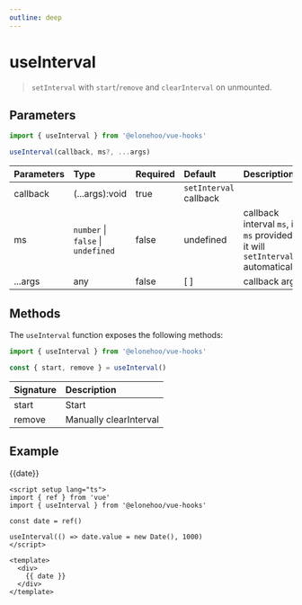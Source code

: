 ```yaml
---
outline: deep
---
```


<script setup lang="ts">
import {ref} from 'vue'
import { useInterval } from '@elonehoo/vue-hooks'

const date = ref()

useInterval(()=>date.value = new Date(),1000)
</script>

# useInterval

> `setInterval` with `start`/`remove` and `clearInterval` on unmounted.

## Parameters

```typescript
import { useInterval } from '@elonehoo/vue-hooks'

useInterval(callback, ms?, ...args)
```

| Parameters | Type | Required | Default | Description |
| :---------- | :---- | :-------- | :------- | :----------- |
| callback | (...args):void | true | `setInterval` callback |
| ms | `number` \| `false` \| `undefined` |	false |	undefined	| callback interval `ms`, if `ms` provided it will `setInterval` automatically |
| ...args |	any |	false |	[ ] | callback args |

## Methods

The `useInterval` function exposes the following methods:

```typescript
import { useInterval } from '@elonehoo/vue-hooks'

const { start, remove } = useInterval()
```

| Signature | Description |
| :-------- | :----------- |
| start | Start |
| remove | Manually clearInterval |

## Example

<div>
  {{date}}
</div>

```vue
<script setup lang="ts">
import { ref } from 'vue'
import { useInterval } from '@elonehoo/vue-hooks'

const date = ref()

useInterval(() => date.value = new Date(), 1000)
</script>

<template>
  <div>
    {{ date }}
  </div>
</template>
```
